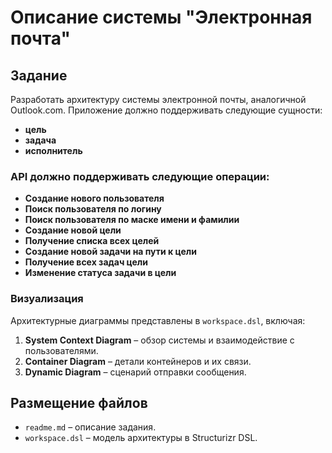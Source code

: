 # Описание системы "Электронная почта"

## Задание

Разработать архитектуру системы электронной почты, аналогичной Outlook.com. Приложение должно поддерживать следующие сущности:
- **цель**
- **задача**
- **исполнитель**

### API должно поддерживать следующие операции:

- **Создание нового пользователя**
- **Поиск пользователя по логину**
- **Поиск пользователя по маске имени и фамилии**
- **Создание новой цели**
- **Получение списка всех целей**
- **Создание новой задачи на пути к цели**
- **Получение всех задач цели**
- **Изменение статуса задачи в цели**

### Визуализация

Архитектурные диаграммы представлены в `workspace.dsl`, включая:

1. **System Context Diagram** – обзор системы и взаимодействие с пользователями.
2. **Container Diagram** – детали контейнеров и их связи.
3. **Dynamic Diagram** – сценарий отправки сообщения.

## Размещение файлов

- `readme.md` – описание задания.
- `workspace.dsl` – модель архитектуры в Structurizr DSL.

